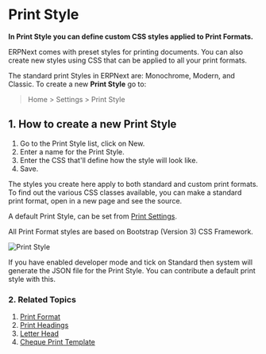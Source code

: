 
# Print Style



**In Print Style you can define custom CSS styles applied to Print Formats.**


ERPNext comes with preset styles for printing documents. You can also create new styles using CSS that can be applied to all your print formats.


The standard print Styles in ERPNext are: Monochrome, Modern, and Classic.
To create a new **Print Style** go to:


> Home > Settings > Print Style


## 1. How to create a new Print Style


1. Go to the Print Style list, click on New.
2. Enter a name for the Print Style.
3. Enter the CSS that'll define how the style will look like.
4. Save.


The styles you create here apply to both standard and custom print formats. To find out the various CSS classes available, you can make a standard print format, open in a new page and see the source.


A default Print Style, can be set from [Print Settings](/docs/en/setting-up/print/print-settings).


All Print Format styles are based on Bootstrap (Version 3) CSS Framework.


![Print Style](/files/print-style.png)


If you have enabled developer mode and tick on Standard then system will generate the JSON file for the Print Style. You can contribute a default print style with this.


### 2. Related Topics


1. [Print Format](/docs/en/setting-up/print/print-format)
2. [Print Headings](/docs/en/setting-up/print/print-headings)
3. [Letter Head](/docs/en/setting-up/print/letter-head)
4. [Cheque Print Template](/docs/en/setting-up/print/cheque-print-template)




